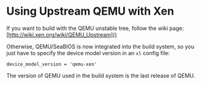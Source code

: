 Using Upstream QEMU with Xen
============================

If you want to build with the QEMU unstable tree, follow the wiki page:
  [http://wiki.xen.org/wiki/QEMU_Upstream]()

Otherwise, QEMU/SeaBIOS is now integrated into the build system, so you just
have to specify the device model version in an `xl` config file:

    device_model_version = 'qemu-xen'

The version of QEMU used in the build system is the last release of QEMU.
